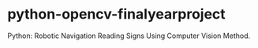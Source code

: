 # python-opencv-finalyearproject
Python: Robotic Navigation  Reading Signs Using Computer Vision Method.
